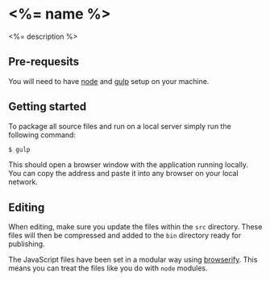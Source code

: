 # <%= name %>

<%= description %>

## Pre-requesits

You will need to have [node][node] and [gulp][gulp] setup on your machine.

## Getting started

To package all source files and run on a local server simply run the following command:

```sh
$ gulp
```

This should open a browser window with the application running locally. You can copy the address and paste it into any browser on your local network.

## Editing

When editing, make sure you update the files within the `src` directory. These files will then be compressed and added to the `bin` directory ready for publishing.

The JavaScript files have been set in a modular way using [browserify][browserify]. This means you can treat the files like you do with `node` modules.

[node]:       http://nodejs.org/
[gulp]:       http://gulpjs.com/
[browserify]: http://browserify.org/
